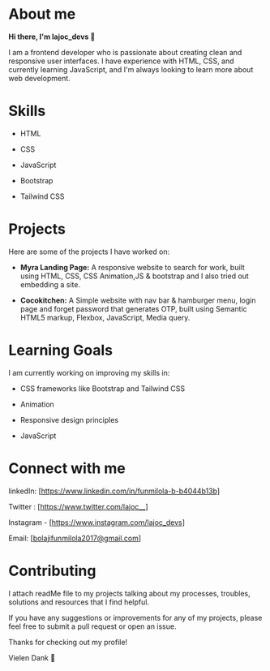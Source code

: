 
# About me
**Hi there, I'm lajoc_devs 👋**

I am a frontend developer who is passionate about creating clean and responsive user interfaces. I have experience with HTML, CSS, and currently learning JavaScript, and I'm always looking to learn more about web development.

# Skills

- HTML

- CSS

- JavaScript

- Bootstrap

- Tailwind CSS 

# Projects

Here are some of the projects I have worked on:

- **Myra Landing Page:** A responsive website to search for work, built using HTML, CSS, CSS Animation,JS & bootstrap and I also tried out embedding a site.

- **Cocokitchen:** A Simple website with nav bar & hamburger menu, login page and forget password that generates OTP, built using Semantic HTML5 markup,  Flexbox, JavaScript, Media query.

# Learning Goals

I am currently working on improving my skills in:

- CSS frameworks like Bootstrap and Tailwind CSS

- Animation

- Responsive design principles

- JavaScript 

# Connect with me

linkedIn: [https://www.linkedin.com/in/funmilola-b-b4044b13b]

Twitter : [https://www.twitter.com/lajoc__]

Instagram - [https://www.instagram.com/lajoc_devs]

Email: [bolajifunmilola2017@gmail.com]

# Contributing

I attach readMe file to my projects talking about my processes, troubles, solutions and resources that I find helpful.

If you have any suggestions or improvements for any of my projects, please feel free to submit a pull request or open an issue.

Thanks for checking out my profile!

Vielen Dank 🤗

 
